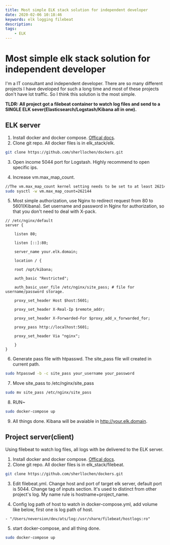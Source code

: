 ```yaml
---
title: Most simple ELK stack solution for independent developer
date: 2020-02-06 10:18:46
keywords: elk logging filebeat
description:
tags: 
	- ELK
---
```

# Most simple elk stack solution for independent developer
I'm a IT consultant and independent developer. There are so many different projects I have developed for  such a long time and most of these projects don't have lot traffic. So I think this solution is the most simple.

**TLDR: All project got a filebeat container to watch log files and send to a SINGLE ELK sever(Elasticsearch/Logstash/Kibana all in one).**
<!-- more -->
## ELK server

1. Install docker and docker compose. [Offical docs](https://docs.docker.com/install/linux/docker-ce/ubuntu/).
2. Clone git repo.  All docker files is in elk_stack/elk.

```bash
git clone https://github.com/sherllochen/dockers.git
```

3. Open income 5044 port for Logstash. Highly recommend to open specific ips.

4. Increase vm.max_map_count.

```bash
//The vm.max_map_count kernel setting needs to be set to at least 262144 for production use
sudo sysctl -w vm.max_map_count=262144
```

5. Most simple authorization, use Nginx to redirect request from 80 to 5601(Kibana). Set username and password in Nginx for authorization, so that you don't need to deal with X-pack.

```
// /etc/nginx/default
server {

	listen 80;

	listen [::]:80;

	server_name your.elk.domain;

	location / {

	root /opt/kibana;

	auth_basic "Restricted";

	auth_basic_user_file /etc/nginx/site_pass; # file for username/password storage.

	proxy_set_header Host $host:5601;

	proxy_set_header X-Real-Ip $remote_addr;

	proxy_set_header X-Forwarded-For $proxy_add_x_forwarded_for;

	proxy_pass http://localhost:5601;

	proxy_set_header Via "nginx";

	}
}
```

6. Generate pass file with htpasswd. The site_pass file will created in current path.

```bash
sudo htpasswd -b -c site_pass your_username your_password
```

7. Move site_pass to /etc/nginx/site_pass 

```bash
sudo mv site_pass /etc/nginx/site_pass
```

8. RUN~

```bash
sudo docker-compose up
```

9. All things done. Kibana will be avaiable in http://your.elk.domain.

## Project server(client)

Using filebeat to watch log files, all logs with be delivered to the ELK server.

1. Install docker and docker compose. [Offical docs](https://docs.docker.com/install/linux/docker-ce/ubuntu/).
2. Clone git repo.  All docker files is in elk_stack/filebeat.

```bash
git clone https://github.com/sherllochen/dockers.git
```

3. Edit filebeat.yml. Change host and port of target elk server, default port is 5044. Change tag of inputs section. It's used to distinct from other project's log. My name rule is hostname+project_name.

4. Config log path of host to watch in docker-compose.yml, add volume like below, first one is log path of host.

```
- "/Users/neversion/dev/ats/log:/usr/share/filebeat/hostlogs:ro"
```

5. start docker-compose, and all thing done.

```bash
sudo docker-compose up
```
